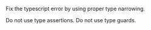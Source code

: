 Fix the typescript error by using proper type narrowing.

Do not use type assertions. Do not use type guards.